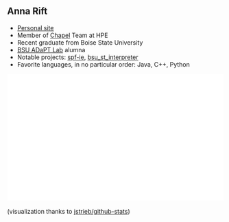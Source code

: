 ## Anna Rift


- [Personal site](https://riftEmber.com)
- Member of [Chapel](https://chapel-lang.org/) Team at HPE
- Recent graduate from Boise State University
- [BSU ADaPT Lab](https://boisestate-adaptlab.github.io) alumna
- Notable projects: [spf-ie](https://github.com/BoiseState-AdaptLab/spf-ie), [bsu_st_interpreter](https://github.com/riftEmber/bsu_st_interpreter)
- Favorite languages, in no particular order: Java, C++, Python


![GitHub contribution statistics visualization](https://github.com/riftEmber/github-stats/blob/master/generated/overview.svg)

(visualization thanks to [jstrieb/github-stats](https://github.com/jstrieb/github-stats))
